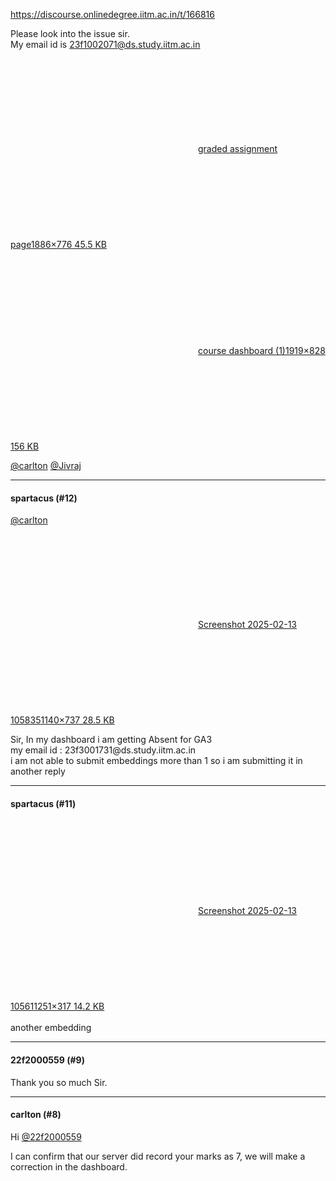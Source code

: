 https://discourse.onlinedegree.iitm.ac.in/t/166816

Please look into the issue sir.<br/>
My email id is 23f1002071@ds.study.iitm.ac.in</p>
<p><div class="lightbox-wrapper"><a class="lightbox" data-download-href="/uploads/short-url/jpBRmoigeZCBLlMTJK60IsWXcYU.png?dl=1" href="https://europe1.discourse-cdn.com/flex013/uploads/iitm/original/3X/8/8/880e6f1a064b5f7939ac0dc075a54762f13c4338.png" rel="noopener nofollow ugc" title="graded assignment page"><div class="meta"><svg aria-hidden="true" class="fa d-icon d-icon-far-image svg-icon"><use href="#far-image"></use></svg><span class="filename">graded assignment page</span><span class="informations">1886×776 45.5 KB</span><svg aria-hidden="true" class="fa d-icon d-icon-discourse-expand svg-icon"><use href="#discourse-expand"></use></svg></div></a></div><br/>
<div class="lightbox-wrapper"><a class="lightbox" data-download-href="/uploads/short-url/mrVZ0IHjkDlFmlYMCgOEtAsmH7M.png?dl=1" href="https://europe1.discourse-cdn.com/flex013/uploads/iitm/original/3X/9/d/9d583999d28e7f3b710dc0d9e0c4db1019d1c35e.png" rel="noopener nofollow ugc" title="course dashboard (1)"><div class="meta"><svg aria-hidden="true" class="fa d-icon d-icon-far-image svg-icon"><use href="#far-image"></use></svg><span class="filename">course dashboard (1)</span><span class="informations">1919×828 156 KB</span><svg aria-hidden="true" class="fa d-icon d-icon-discourse-expand svg-icon"><use href="#discourse-expand"></use></svg></div></a></div></p>
<p><a class="mention" href="/u/carlton">@carlton</a> <a class="mention" href="/u/jivraj">@Jivraj</a></p><hr>

<h4>spartacus (#12)</h4>
<p><a class="mention" href="/u/carlton">@carlton</a><br/>
<div class="lightbox-wrapper"><a class="lightbox" data-download-href="/uploads/short-url/mKZPd2dGyDS9ZJ2OqsaK0ppnGGm.png?dl=1" href="https://europe1.discourse-cdn.com/flex013/uploads/iitm/original/3X/9/f/9f7fd880739b369030e3fef341f2809d7088c2a2.png" rel="noopener nofollow ugc" title="Screenshot 2025-02-13 105835"><div class="meta"><svg aria-hidden="true" class="fa d-icon d-icon-far-image svg-icon"><use href="#far-image"></use></svg><span class="filename">Screenshot 2025-02-13 105835</span><span class="informations">1140×737 28.5 KB</span><svg aria-hidden="true" class="fa d-icon d-icon-discourse-expand svg-icon"><use href="#discourse-expand"></use></svg></div></a></div></p>
<p>Sir, In my dashboard i am getting Absent for GA3<br/>
my email id : 23f3001731@ds.study.iitm.ac.in<br/>
i am not able to submit embeddings more than 1 so i am submitting it in another reply</p><hr>

<h4>spartacus (#11)</h4>
<p><div class="lightbox-wrapper"><a class="lightbox" data-download-href="/uploads/short-url/cCsFwPgjgbKKauBJ0YjhWoyZTxC.png?dl=1" href="https://europe1.discourse-cdn.com/flex013/uploads/iitm/original/3X/5/8/58731fcaa44326881491cc87ef98e74d64f0bf38.png" rel="noopener nofollow ugc" title="Screenshot 2025-02-13 105611"><div class="meta"><svg aria-hidden="true" class="fa d-icon d-icon-far-image svg-icon"><use href="#far-image"></use></svg><span class="filename">Screenshot 2025-02-13 105611</span><span class="informations">251×317 14.2 KB</span><svg aria-hidden="true" class="fa d-icon d-icon-discourse-expand svg-icon"><use href="#discourse-expand"></use></svg></div></a></div><br/>
another embedding</p><hr>

<h4>22f2000559 (#9)</h4>
<p>Thank you so much Sir.</p><hr>

<h4>carlton (#8)</h4>
<p>Hi <a class="mention" href="/u/22f2000559">@22f2000559</a></p>
<p>I can confirm that our server did record your marks as 7, we will make a correction in the dashboard.